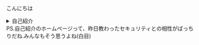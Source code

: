 こんにちは

<details>
  <summary>自己紹介</summary>
  1.氏名 : (非公開).<br> なぜなら　: 個人情報だから<br>
  2.趣味 : 読書 , youtubeを見ること.<br> なぜなら : 暇だから<br>
  3.性格 : 物静か , 何かあれば遠慮せずどんどんきいてください!<br> なぜなら : 陰キャだから<br>
  4.最近の悩み : Android StudioのKotlinを使った開発が難しい.<br> なぜなら : わからないところがわからないから<br>
  5.意気込み : enPiT大変だけど、みんな最後まで一緒に頑張ろう! <br>
</details>
PS.自己紹介のホームページって、昨日教わったセキュリティとの相性がばっちりだね.みんなもそう思うよね(白目)
  
  
  
  
  
  
